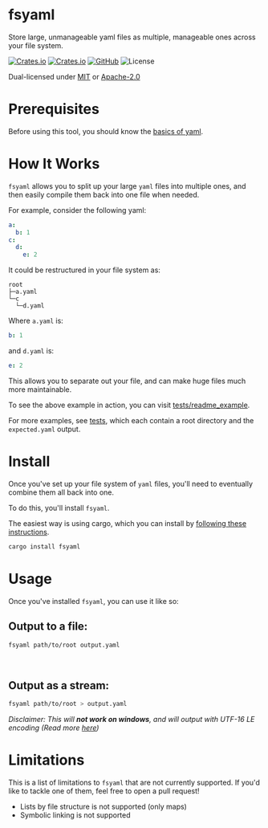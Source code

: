 # fsyaml

Store large, unmanageable yaml files as multiple, manageable ones across your file system.

[![Crates.io](https://img.shields.io/crates/v/fsyaml)](https://crates.io/crates/fsyaml) [![Crates.io](https://img.shields.io/crates/d/fsyaml)](https://crates.io/crates/fsyaml) [![GitHub](https://img.shields.io/github/last-commit/timothy-gonzalez/fsyaml)](https://github.com/Timothy-Gonzalez/fsyaml) ![License](https://img.shields.io/crates/l/fsyaml)

Dual-licensed under [MIT](https://github.com/Timothy-Gonzalez/fsyaml/blob/main/LICENSE_MIT) or [Apache-2.0](https://github.com/Timothy-Gonzalez/fsyaml/blob/main/LICENSE_APACHE_2.0)

# Prerequisites

Before using this tool, you should know the [basics of yaml](https://yaml.org/).

# How It Works

`fsyaml` allows you to split up your large `yaml` files into multiple ones, and then easily compile them back into one file when needed.

For example, consider the following yaml:
```yaml
a:
  b: 1
c:
  d:
    e: 2
```

It could be restructured in your file system as:
```
root
├─a.yaml
└─c
  └─d.yaml
```

Where `a.yaml` is:
```yaml
b: 1
```

and `d.yaml` is:
```yaml
e: 2
```

This allows you to separate out your file, and can make huge files much more maintainable.

To see the above example in action, you can visit [tests/readme_example](https://github.com/Timothy-Gonzalez/fsyaml/tree/main/tests/readme_example).

For more examples, see [tests](https://github.com/Timothy-Gonzalez/fsyaml/tree/main/tests), which each contain a root directory and the `expected.yaml` output.

# Install

Once you've set up your file system of `yaml` files, you'll need to eventually combine them all back into one.

To do this, you'll install `fsyaml`.

The easiest way is using cargo, which you can install by [following these instructions](https://doc.rust-lang.org/cargo/getting-started/installation.html).

```bash
cargo install fsyaml
```


# Usage

Once you've installed `fsyaml`, you can use it like so:

## Output to a file:
```bash
fsyaml path/to/root output.yaml
```

<br>

## Output as a stream:

```bash
fsyaml path/to/root > output.yaml
```
*Disclaimer: This will **not work on windows**, and will output with UTF-16 LE encoding (Read more [here](https://stackoverflow.com/a/65192064/14898421))*

# Limitations

This is a list of limitations to `fsyaml` that are not currently supported. If you'd like to tackle one of them, feel free to open a pull request!

* Lists by file structure is not supported (only maps)
* Symbolic linking is not supported
